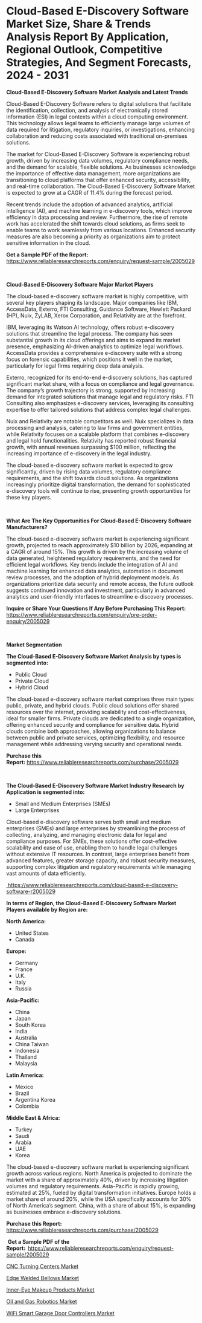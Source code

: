 <p><h1>Cloud-Based E-Discovery Software Market Size, Share & Trends Analysis Report By Application, Regional Outlook, Competitive Strategies, And Segment Forecasts, 2024 - 2031</h1></p><p><strong>Cloud-Based E-Discovery Software Market Analysis and Latest Trends</strong></p>
<p><p>Cloud-Based E-Discovery Software refers to digital solutions that facilitate the identification, collection, and analysis of electronically stored information (ESI) in legal contexts within a cloud computing environment. This technology allows legal teams to efficiently manage large volumes of data required for litigation, regulatory inquiries, or investigations, enhancing collaboration and reducing costs associated with traditional on-premises solutions.</p><p>The market for Cloud-Based E-Discovery Software is experiencing robust growth, driven by increasing data volumes, regulatory compliance needs, and the demand for scalable, flexible solutions. As businesses acknowledge the importance of effective data management, more organizations are transitioning to cloud platforms that offer enhanced security, accessibility, and real-time collaboration. The Cloud-Based E-Discovery Software Market is expected to grow at a CAGR of 11.4% during the forecast period.</p><p>Recent trends include the adoption of advanced analytics, artificial intelligence (AI), and machine learning in e-discovery tools, which improve efficiency in data processing and review. Furthermore, the rise of remote work has accelerated the shift towards cloud solutions, as firms seek to enable teams to work seamlessly from various locations. Enhanced security measures are also becoming a priority as organizations aim to protect sensitive information in the cloud.</p></p>
<p><strong>Get a Sample PDF of the Report:&nbsp;</strong> <a href="https://www.reliableresearchreports.com/enquiry/request-sample/2005029?utm_campaign=24&utm_medium=2&utm_source=Github&utm_content=ia&utm_term=25102024&utm_id=cloud-based-e-discovery-software">https://www.reliableresearchreports.com/enquiry/request-sample/2005029</a></p>
<p>&nbsp;</p>
<p><strong>Cloud-Based E-Discovery Software Major Market Players</strong></p>
<p><p>The cloud-based e-discovery software market is highly competitive, with several key players shaping its landscape. Major companies like IBM, AccessData, Exterro, FTI Consulting, Guidance Software, Hewlett Packard (HP), Nuix, ZyLAB, Xerox Corporation, and Relativity are at the forefront.</p><p>IBM, leveraging its Watson AI technology, offers robust e-discovery solutions that streamline the legal process. The company has seen substantial growth in its cloud offerings and aims to expand its market presence, emphasizing AI-driven analytics to optimize legal workflows. AccessData provides a comprehensive e-discovery suite with a strong focus on forensic capabilities, which positions it well in the market, particularly for legal firms requiring deep data analysis.</p><p>Exterro, recognized for its end-to-end e-discovery solutions, has captured significant market share, with a focus on compliance and legal governance. The company’s growth trajectory is strong, supported by increasing demand for integrated solutions that manage legal and regulatory risks. FTI Consulting also emphasizes e-discovery services, leveraging its consulting expertise to offer tailored solutions that address complex legal challenges.</p><p>Nuix and Relativity are notable competitors as well. Nuix specializes in data processing and analysis, catering to law firms and government entities, while Relativity focuses on a scalable platform that combines e-discovery and legal hold functionalities. Relativity has reported robust financial growth, with annual revenues surpassing $100 million, reflecting the increasing importance of e-discovery in the legal industry.</p><p>The cloud-based e-discovery software market is expected to grow significantly, driven by rising data volumes, regulatory compliance requirements, and the shift towards cloud solutions. As organizations increasingly prioritize digital transformation, the demand for sophisticated e-discovery tools will continue to rise, presenting growth opportunities for these key players.</p></p>
<p>&nbsp;</p>
<p><strong>What Are The Key Opportunities For Cloud-Based E-Discovery Software Manufacturers?</strong></p>
<p><p>The cloud-based e-discovery software market is experiencing significant growth, projected to reach approximately $10 billion by 2026, expanding at a CAGR of around 15%. This growth is driven by the increasing volume of data generated, heightened regulatory requirements, and the need for efficient legal workflows. Key trends include the integration of AI and machine learning for enhanced data analytics, automation in document review processes, and the adoption of hybrid deployment models. As organizations prioritize data security and remote access, the future outlook suggests continued innovation and investment, particularly in advanced analytics and user-friendly interfaces to streamline e-discovery processes.</p></p>
<p><strong>Inquire or Share Your Questions If Any Before Purchasing This Report:</strong> <a href="https://www.reliableresearchreports.com/enquiry/pre-order-enquiry/2005029?utm_campaign=24&utm_medium=2&utm_source=Github&utm_content=ia&utm_term=25102024&utm_id=cloud-based-e-discovery-software">https://www.reliableresearchreports.com/enquiry/pre-order-enquiry/2005029</a></p>
<p>&nbsp;</p>
<p><strong>Market Segmentation</strong></p>
<p><strong>The Cloud-Based E-Discovery Software Market Analysis by types is segmented into:</strong></p>
<p><ul><li>Public Cloud</li><li>Private Cloud</li><li>Hybrid Cloud</li></ul></p>
<p><p>The cloud-based e-discovery software market comprises three main types: public, private, and hybrid clouds. Public cloud solutions offer shared resources over the internet, providing scalability and cost-effectiveness, ideal for smaller firms. Private clouds are dedicated to a single organization, offering enhanced security and compliance for sensitive data. Hybrid clouds combine both approaches, allowing organizations to balance between public and private services, optimizing flexibility, and resource management while addressing varying security and operational needs.</p></p>
<p><strong>Purchase this Report:&nbsp;</strong><a href="https://www.reliableresearchreports.com/purchase/2005029?utm_campaign=24&utm_medium=2&utm_source=Github&utm_content=ia&utm_term=25102024&utm_id=cloud-based-e-discovery-software">https://www.reliableresearchreports.com/purchase/2005029</a></p>
<p>&nbsp;</p>
<p><strong>The Cloud-Based E-Discovery Software Market Industry Research by Application is segmented into:</strong></p>
<p><ul><li>Small and Medium Enterprises (SMEs)</li><li>Large Enterprises</li></ul></p>
<p><p>Cloud-based e-discovery software serves both small and medium enterprises (SMEs) and large enterprises by streamlining the process of collecting, analyzing, and managing electronic data for legal and compliance purposes. For SMEs, these solutions offer cost-effective scalability and ease of use, enabling them to handle legal challenges without extensive IT resources. In contrast, large enterprises benefit from advanced features, greater storage capacity, and robust security measures, supporting complex litigation and regulatory requirements while managing vast amounts of data efficiently.</p></p>
<p><a href="https://www.reliableresearchreports.com/cloud-based-e-discovery-software-r2005029?utm_campaign=24&utm_medium=2&utm_source=Github&utm_content=ia&utm_term=25102024&utm_id=cloud-based-e-discovery-software">&nbsp;https://www.reliableresearchreports.com/cloud-based-e-discovery-software-r2005029</a></p>
<p><strong>In terms of Region, the Cloud-Based E-Discovery Software Market Players available by Region are:</strong></p>
<p>
    <p> <strong> North America: </strong>
        <ul>
            <li>United States</li>
            <li>Canada</li>
        </ul>
        </p> 
    <p> <strong> Europe: </strong>
        <ul>
            <li>Germany</li>
            <li>France</li>
            <li>U.K.</li>
            <li>Italy</li>
            <li>Russia</li>
        </ul>
        </p> 
    <p> <strong> Asia-Pacific: </strong>
        <ul>
            <li>China</li>
            <li>Japan</li>
            <li>South Korea</li>
            <li>India</li>
            <li>Australia</li>
            <li>China Taiwan</li>
            <li>Indonesia</li>
            <li>Thailand</li>
            <li>Malaysia</li>
        </ul>
        </p> 
    <p> <strong> Latin America: </strong>
        <ul>
            <li>Mexico</li>
            <li>Brazil</li>
            <li>Argentina Korea</li>
            <li>Colombia</li>
        </ul>
        </p> 
    <p> <strong> Middle East & Africa: </strong>
        <ul>
            <li>Turkey</li>
            <li>Saudi</li>
            <li>Arabia</li>
            <li>UAE</li>
            <li>Korea</li>
        </ul>
    </p>
    </p>
<p><p>The cloud-based e-discovery software market is experiencing significant growth across various regions. North America is projected to dominate the market with a share of approximately 40%, driven by increasing litigation volumes and regulatory requirements. Asia-Pacific is rapidly growing, estimated at 25%, fueled by digital transformation initiatives. Europe holds a market share of around 20%, while the USA specifically accounts for 30% of North America’s segment. China, with a share of about 15%, is expanding as businesses embrace e-discovery solutions.</p></p>
<p><strong>Purchase this Report: </strong><a href="https://www.reliableresearchreports.com/purchase/2005029?utm_campaign=24&utm_medium=2&utm_source=Github&utm_content=ia&utm_term=25102024&utm_id=cloud-based-e-discovery-software">https://www.reliableresearchreports.com/purchase/2005029</a></p>
<p>&nbsp;<strong>Get a Sample PDF of the Report:&nbsp;&nbsp;</strong><a href="https://www.reliableresearchreports.com/enquiry/request-sample/2005029?utm_campaign=24&utm_medium=2&utm_source=Github&utm_content=ia&utm_term=25102024&utm_id=cloud-based-e-discovery-software">https://www.reliableresearchreports.com/enquiry/request-sample/2005029</a></p>
<p><strong></strong></p>
<p><p><a href="https://issuu.com/reportprime-2/docs/cnc-turning-centers-market-size-203_349f142d72aae2?utm_campaign=24&utm_medium=2&utm_source=Github&utm_content=ia&utm_term=25102024&utm_id=cloud-based-e-discovery-software">CNC Turning Centers Market</a></p><p><a href="https://www.linkedin.com/pulse/edge-welded-bellows-market-segmentation-in-depth-analysis-aerospaceoil-ycyie?utm_campaign=24&utm_medium=2&utm_source=Github&utm_content=ia&utm_term=25102024&utm_id=cloud-based-e-discovery-software">Edge Welded Bellows Market</a></p><p><a href="https://github.com/cecilahoi7/Market-Research-Report-List-1/blob/main/inner-eye-makeup-products-market.md?utm_campaign=24&utm_medium=2&utm_source=Github&utm_content=ia&utm_term=25102024&utm_id=cloud-based-e-discovery-software">Inner-Eye Makeup Products Market</a></p><p><a href="https://issuu.com/reportprime-2/docs/oil-and-gas-robotics-market-size-20_c793cd1f99a5b2?utm_campaign=24&utm_medium=2&utm_source=Github&utm_content=ia&utm_term=25102024&utm_id=cloud-based-e-discovery-software">Oil and Gas Robotics Market</a></p><p><a href="https://github.com/boringzqthorperec/Market-Research-Report-List-1/blob/main/wifi-smart-garage-door-controllers-market.md?utm_campaign=24&utm_medium=2&utm_source=Github&utm_content=ia&utm_term=25102024&utm_id=cloud-based-e-discovery-software">WiFi Smart Garage Door Controllers Market</a></p></p>
